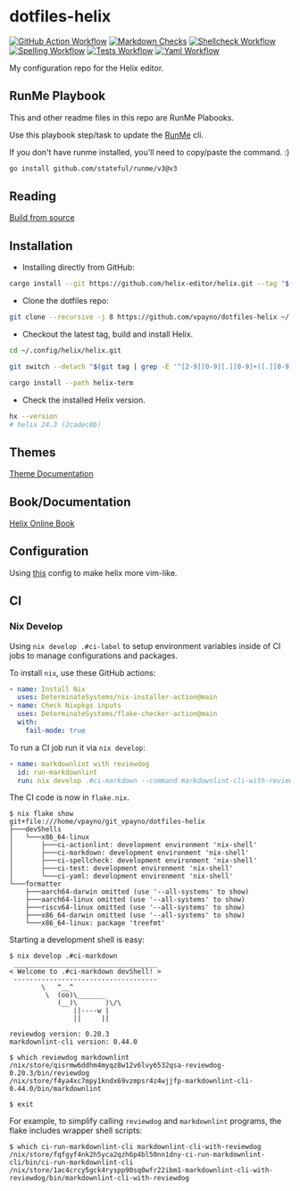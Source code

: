 # dotfiles-helix

[![GitHub Action Workflow](https://github.com/vpayno/dotfiles-helix/actions/workflows/gh-actions.yml/badge.svg?branch=main)](https://github.com/vpayno/dotfiles-helix/actions/workflows/gh-actions.yml)
[![Markdown Checks](https://github.com/vpayno/dotfiles-helix/actions/workflows/markdown.yml/badge.svg?branch=main)](https://github.com/vpayno/dotfiles-helix/actions/workflows/markdown.yml)
[![Shellcheck Workflow](https://github.com/vpayno/dotfiles-helix/actions/workflows/shellcheck.yml/badge.svg?branch=main)](https://github.com/vpayno/dotfiles-helix/actions/workflows/shellcheck.yml)
[![Spelling Workflow](https://github.com/vpayno/dotfiles-helix/actions/workflows/misspell.yml/badge.svg?branch=main)](https://github.com/vpayno/dotfiles-helix/actions/workflows/misspell.yml)
[![Tests Workflow](https://github.com/vpayno/dotfiles-helix/actions/workflows/tests.yml/badge.svg?branch=main)](https://github.com/vpayno/dotfiles-helix/actions/workflows/tests.yml)
[![Yaml Workflow](https://github.com/vpayno/dotfiles-helix/actions/workflows/yaml.yml/badge.svg?branch=main)](https://github.com/vpayno/dotfiles-helix/actions/workflows/yaml.yml)

My configuration repo for the Helix editor.

## RunMe Playbook

This and other readme files in this repo are RunMe Plabooks.

Use this playbook step/task to update the [RunMe](https://runme.dev) cli.

If you don't have runme installed, you'll need to copy/paste the command. :)

```bash { background=false category=runme closeTerminalOnSuccess=true excludeFromRunAll=true interactive=true interpreter=bash name=setup-install-runme promptEnv=true terminalRows=10 }
go install github.com/stateful/runme/v3@v3
```

## Reading

[Build from source](https://docs.helix-editor.com/install.html#build-from-source)

## Installation

- Installing directly from GitHub:

```bash { background=false category=install closeTerminalOnSuccess=true excludeFromRunAll=true interactive=true interpreter=bash name=install-from-github promptEnv=true terminalRows=10 }
cargo install --git https://github.com/helix-editor/helix.git --tag "$(git ls-remote --tags https://github.com/helix-editor/helix.git | sed -r -e 's:.*/::g' | grep -E '^[0-9]+[.][0-9]+([.][0-9]+)?$' | sort -rV | head -n 1)" helix-term
```

- Clone the dotfiles repo:

```bash { background=false category=dotfiles closeTerminalOnSuccess=true excludeFromRunAll=true interactive=true interpreter=bash name=install-dotfiles promptEnv=true terminalRows=10 }
git clone --recursive -j 8 https://github.com/vpayno/dotfiles-helix ~/.config/helix
```

- Checkout the latest tag, build and install Helix.

```bash { background=false category=install closeTerminalOnSuccess=true excludeFromRunAll=true interactive=true interpreter=bash name=install-from-dotfiles promptEnv=true terminalRows=10 }
cd ~/.config/helix/helix.git

git switch --detach "$(git tag | grep -E '^[2-9][0-9][.][0-9]+([.][0-9]+)?$' | tail -n 1)"

cargo install --path helix-term
```

- Check the installed Helix version.

```bash { background=false category=info closeTerminalOnSuccess=true excludeFromRunAll=true interactive=true interpreter=bash name=verify-version promptEnv=true terminalRows=10 }
hx --version
# helix 24.3 (2cadec0b)
```

## Themes

[Theme Documentation](https://github.com/helix-editor/helix/wiki/Themes)

## Book/Documentation

[Helix Online Book](https://docs.helix-editor.com/title-page.html)

## Configuration

Using [this](https://github.com/LGUG2Z/helix-vim) config to make helix more
vim-like.

## CI

### Nix Develop

Using `nix develop .#ci-label` to setup environment variables inside of CI jobs
to manage configurations and packages.

To install `nix`, use these GitHub actions:

```yaml
- name: Install Nix
  uses: DeterminateSystems/nix-installer-action@main
- name: Check Nixpkgs inputs
  uses: DeterminateSystems/flake-checker-action@main
  with:
    fail-mode: true
```

To run a CI job run it via `nix develop`:

```yaml
- name: markdownlint with reviewdog
  id: run-markdownlint
  run: nix develop .#ci-markdown --command markdownlint-cli-with-reviewdog
```

The CI code is now in `flake.nix`.

```text
$ nix flake show
git+file:///home/vpayno/git_vpayno/dotfiles-helix
├───devShells
│   └───x86_64-linux
│       ├───ci-actionlint: development environment 'nix-shell'
│       ├───ci-markdown: development environment 'nix-shell'
│       ├───ci-spellcheck: development environment 'nix-shell'
│       ├───ci-test: development environment 'nix-shell'
│       └───ci-yaml: development environment 'nix-shell'
└───formatter
    ├───aarch64-darwin omitted (use '--all-systems' to show)
    ├───aarch64-linux omitted (use '--all-systems' to show)
    ├───riscv64-linux omitted (use '--all-systems' to show)
    ├───x86_64-darwin omitted (use '--all-systems' to show)
    └───x86_64-linux: package 'treefmt'
```

Starting a development shell is easy:

```text
$ nix develop .#ci-markdown
 ____________________________________
< Welcome to .#ci-markdown devShell! >
 ------------------------------------
        \   ^__^
         \  (oo)\_______
            (__)\       )\/\
                ||----w |
                ||     ||

reviewdog version: 0.20.3
markdownlint-cli version: 0.44.0

$ which reviewdog markdownlint
/nix/store/qisrmw6ddhm4myqz8w12v6lvy6532qsa-reviewdog-0.20.3/bin/reviewdog
/nix/store/f4ya4xc7mpy1kndx69vzmpsr4z4wjjfp-markdownlint-cli-0.44.0/bin/markdownlint

$ exit
```

For example, to simplify calling `reviewdog` and `markdownlint` programs, the
flake includes wrapper shell scripts:

```text
$ which ci-run-markdownlint-cli markdownlint-cli-with-reviewdog
/nix/store/fqfgyf4nk2h5yca2qzh6p4bl50nn1dny-ci-run-markdownlint-cli/bin/ci-run-markdownlint-cli
/nix/store/1ac4crcy5gck4ryspp90sq0wfr22ibm1-markdownlint-cli-with-reviewdog/bin/markdownlint-cli-with-reviewdog
```
